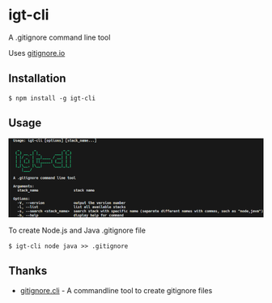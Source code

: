 # igt-cli

A .gitignore command line tool

Uses [gitignore.io](https://www.toptal.com/developers/gitignore/)

## Installation

```
$ npm install -g igt-cli
```

## Usage

![Usage](./images/1.png)

To create Node.js and Java .gitignore file

```
$ igt-cli node java >> .gitignore
```

## Thanks

- [gitignore.cli](https://github.com/aswinkarthik/gitignore.cli) - A commandline tool to create gitignore files
